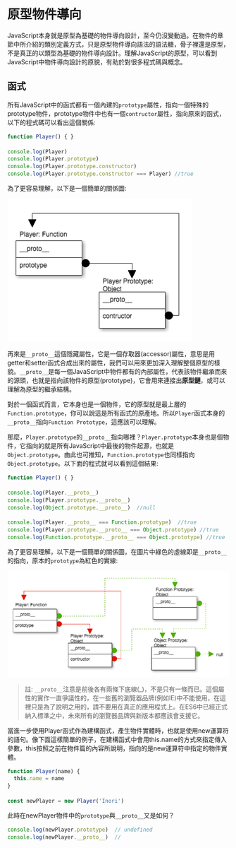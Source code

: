 # 原型物件導向

JavaScript本身就是原型為基礎的物件導向設計，至今仍沒變動過。在物件的章節中所介紹的類別定義方式，只是原型物件導向語法的語法糖，骨子裡還是原型，不是真正的以類型為基礎的物件導向設計。理解JavaScript的原型，可以看到JavaScript中物件導向設計的原貌，有助於對很多程式碼與概念。

## 函式

所有JavaScript中的函式都有一個內建的`prototype`屬性，指向一個特殊的prototype物件，prototype物件中也有一個`contructor`屬性，指向原來的函式，以下的程式碼可以看出這個關係:

```js
function Player() { }

console.log(Player)
console.log(Player.prototype)
console.log(Player.prototype.constructor)
console.log(Player.prototype.constructor === Player) //true
```

為了更容易理解，以下是一個簡單的關係圖:

![Prototype Image 01](https://raw.githubusercontent.com/eyesofkids/javascript-entry-level-es6/master/assets/prototype_1.png)

再來是`__proto__`這個隱藏屬性，它是一個存取器(accessor)屬性，意思是用getter和setter函式合成出來的屬性，我們可以用來更加深入理解整個原型的樣貌。`__proto__`是每一個JavaScript中物件都有的內部屬性，代表該物件繼承而來的源頭，也就是指向該物件的原型(prototype)，它會用來連接出**原型鏈**，或可以理解為原型的繼承結構。

對於一個函式而言，它本身也是一個物件，它的原型就是最上層的`Function.prototype`，你可以說這是所有函式的原產地。所以`Player`函式本身的`__proto__`指向`Function Prototype`，這應該可以理解。

那麼，`Player.prototype`的`__proto__`指向哪裡？`Player.prototype`本身也是個物件，它指向的就是所有JavaScript中最後的物件起源，也就是`Object.prototype`。由此也可推知，`Function.prototype`也同樣指向`Object.prototype`。以下面的程式就可以看到這個結果:

```js
function Player() { }

console.log(Player.__proto__)
console.log(Player.prototype.__proto__)
console.log(Object.prototype.__proto__)  //null

console.log(Player.__proto__ === Function.prototype)  //true
console.log(Player.prototype.__proto__ === Object.prototype) //true
console.log(Function.prototype.__proto__ === Object.prototype) //true
```

為了更容易理解，以下是一個簡單的關係圖，在圖片中綠色的虛線即是`__proto__`的指向，原本的`prototype`為紅色的實線:

![Prototype Image 02](https://raw.githubusercontent.com/eyesofkids/javascript-entry-level-es6/master/assets/prototype_2.png)

> 註: `__proto__`注意是前後各有兩條下底線(_)，不是只有一條而已。這個屬性的實作一直爭議性的，在一些舊的瀏覽器品牌(例如IE)中不能使用，在這裡只是為了說明之用的，請不要用在真正的應用程式上。在ES6中已經正式納入標準之中，未來所有的瀏覽器品牌與新版本都應該會支援它。

當進一步使用Player函式作為建構函式，產生物件實體時，也就是使用new運算符的語句。像下面這樣簡單的例子，在建構函式中會用this.name的方式來指定傳入參數，this按照之前在物件篇的內容所說明，指向的是new運算符中指定的物件實體。

```js
function Player(name) {
  this.name = name
}

const newPlayer = new Player('Inori')
```

此時在newPlayer物件中的`prototype`與`__proto__`又是如何？

```js
console.log(newPlayer.prototype)  // undefined
console.log(newPlayer.__proto__)  // 
```



